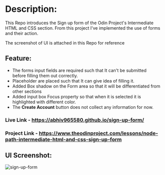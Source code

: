 # Description:

This Repo introduces the Sign up form of the Odin Project's Intermediate HTML and CSS section. From this project I've implemented the use of forms and their action.

The screenshot of UI is attached in this Repo for reference

## Feature:

- The forms input fields are required such that It can't be submitted before filling them out correctly.
- Placeholder are placed such that It can give idea of filling it.
- Added Box shadow on the Form area so that it will be differentiated from other sections
- Added input box Focus property so that when it is selected it is highlighted with different color.
- The **Create Account** button does not collect any information for now.

### Live Link - https://abhiv965580.github.io/sign-up-form/

### Project Link - https://www.theodinproject.com/lessons/node-path-intermediate-html-and-css-sign-up-form

## UI Screenshot:

![sign-up-form](https://user-images.githubusercontent.com/128154648/230350968-55daa2d5-19b8-4679-b35d-9426e5cc9c03.png)
